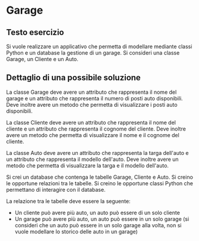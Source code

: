 # Garage

## Testo esercizio

Si vuole realizzare un applicativo che permetta di modellare mediante classi Python e un database la gestione di un garage. Si consideri una classe Garage, un Cliente e un Auto.

## Dettaglio di una possibile soluzione

La classe Garage deve avere un attributo che rappresenta il nome del garage e un attributo che rappresenta il numero di posti auto disponibili. Deve inoltre avere un metodo che permetta di visualizzare i posti auto disponibili.

La classe Cliente deve avere un attributo che rappresenta il nome del cliente e un attributo che rappresenta il cognome del cliente. Deve inoltre avere un metodo che permetta di visualizzare il nome e il cognome del cliente.

La classe Auto deve avere un attributo che rappresenta la targa dell'auto e un attributo che rappresenta il modello dell'auto. Deve inoltre avere un metodo che permetta di visualizzare la targa e il modello dell'auto.

Si crei un database che contenga le tabelle Garage, Cliente e Auto. Si creino le opportune relazioni tra le tabelle. Si creino le opportune classi Python che permettano di interagire con il database.

La relazione tra le tabelle deve essere la seguente:

- Un cliente può avere più auto, un auto può essere di un solo cliente
- Un garage può avere più auto, un auto può essere in un solo garage (si consideri che un auto può essere in un solo garage alla volta, non si vuole modellare lo storico delle auto in un garage)
